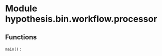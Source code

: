 Module hypothesis.bin.workflow.processor
========================================

Functions
---------

    
`main()`
:
